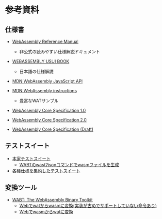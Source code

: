 # 参考資料

## 仕様書

- [WebAssembly Reference Manual](https://github.com/sunfishcode/wasm-reference-manual/blob/master/WebAssembly.md)
    - 非公式の読みやすい仕様解説ドキュメント
- [WEBASSEMBLY USUI BOOK](https://ukyo.github.io/wasm-usui-book/webroot/binary-format.html)
    - 日本語の仕様解説


- [MDN WebAssembly JavaScript API](https://developer.mozilla.org/ja/docs/Web/JavaScript/Reference/Global_Objects/WebAssembly)
- [MDN WebAssembly instructions](https://developer.mozilla.org/en-US/docs/WebAssembly/Reference)
    - 豊富なWATサンプル


- [WebAssembly Core Specification 1.0](https://www.w3.org/TR/wasm-core-1/)
- [WebAssembly Core Specification 2.0](https://www.w3.org/TR/wasm-core-2/)
- [WebAssembly Core Specification (Draft)](https://webassembly.github.io/spec/core/)

## テストスイート

- [本家テストスイート](https://github.com/WebAssembly/spec/tree/main/test/core)
    - [WABTのwast2jsonコマンドでwasmファイルを生成](https://github.com/WebAssembly/wabt)
- [各種仕様を集約したテストスイート](https://github.com/WebAssembly/testsuite)

## 変換ツール

- [WABT: The WebAssembly Binary Toolkit](https://github.com/WebAssembly/wabt)
    - [Webでwatからwasmに変換(実装が古めでサポートしていない命令あり)](https://webassembly.github.io/wabt/demo/wat2wasm/)
    - [Webでwasmからwatに変換](https://webassembly.github.io/wabt/demo/wasm2wat/)
